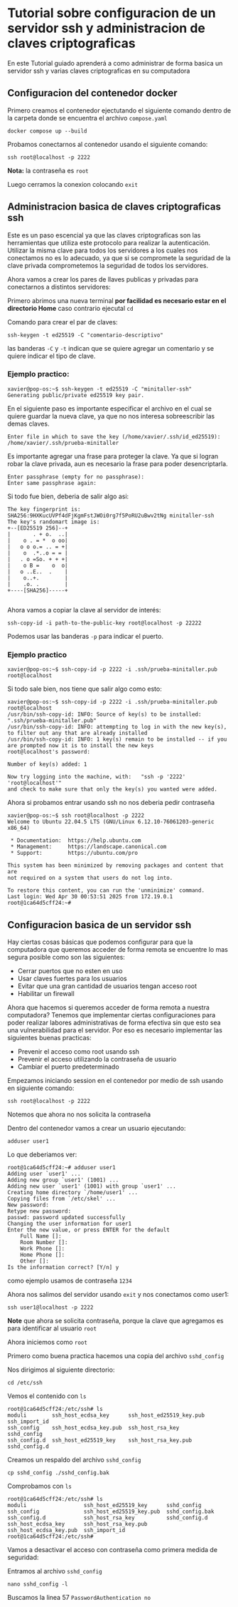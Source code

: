# Tutorial sobre configuracion de un servidor ssh y administracion de claves criptograficas  
En este Tutorial guiado aprenderá a como administrar de forma basica un servidor ssh y varias claves criptograficas en su computadora

## Configuracion del contenedor docker
Primero creamos el contenedor ejectutando el siguiente comando dentro de la carpeta donde se encuentra el archivo ```compose.yaml```

```
docker compose up --build
```

Probamos conectarnos al contenedor usando el siguiente comando:

```
ssh root@localhost -p 2222
```
**Nota:** la contraseña es ```root```

Luego cerramos la conexion colocando ```exit```

## Administracion basica de claves criptograficas ssh

Este es un paso escencial ya que las claves criptograficas son las herramientas que utiliza este protocolo para realizar la autenticación. Utilizar la misma clave para todos los servidores a los cuales nos conectamos no es lo adecuado, ya que si se compromete la seguridad de la clave privada comprometemos la seguridad de todos los servidores.

Ahora vamos a crear los pares de llaves publicas y privadas para conectarnos a distintos servidores:

Primero abrimos una nueva terminal **por facilidad es necesario estar en el directorio Home** caso contrario ejecutal ```cd```

Comando para crear el par de claves:

```
ssh-keygen -t ed25519 -C "comentario-descriptivo"
```

las banderas ```-C``` y ```-t``` indican que se quiere agregar un comentario y se quiere indicar el tipo de clave.

### Ejemplo practico:

```
xavier@pop-os:~$ ssh-keygen -t ed25519 -C "minitaller-ssh"
Generating public/private ed25519 key pair.
```
En el siguiente paso es importante especificar el archivo en el cual se quiere guardar la nueva clave, ya que no nos interesa sobreescribir las demas claves.

```
Enter file in which to save the key (/home/xavier/.ssh/id_ed25519): /home/xavier/.ssh/prueba-minitaller
```
Es importante agregar una frase para proteger la clave. Ya que si logran robar la clave privada, aun es necesario la frase para poder desencriptarla.

```
Enter passphrase (empty for no passphrase): 
Enter same passphrase again: 

```
Si todo fue bien, deberia de salir algo asi:

```
The key fingerprint is:
SHA256:9HXKucUVPf4dFjKgmFstJWOi0rg7f5PoRU2uBwv2tNg minitaller-ssh
The key's randomart image is:
+--[ED25519 256]--+
|       . + o.  ..|
|    o . = *  o oo|
|   o o o.= .. = +|
|    o  .*..o = = |
|   . o =So. + + +|
|    o B =    o  o|
|   o ..E..  .    |
|    o..+.        |
|    .o. .        |
+----[SHA256]-----+


```

Ahora vamos a copiar la clave al servidor de interés:
```
ssh-copy-id -i path-to-the-public-key root@localhost -p 22222
```
Podemos usar las banderas ```-p``` para indicar el puerto.

### Ejemplo practico

```
xavier@pop-os:~$ ssh-copy-id -p 2222 -i .ssh/prueba-minitaller.pub root@localhost
```
Si todo sale bien, nos tiene que salir algo como esto:

```
xavier@pop-os:~$ ssh-copy-id -p 2222 -i .ssh/prueba-minitaller.pub root@localhost
/usr/bin/ssh-copy-id: INFO: Source of key(s) to be installed: ".ssh/prueba-minitaller.pub"
/usr/bin/ssh-copy-id: INFO: attempting to log in with the new key(s), to filter out any that are already installed
/usr/bin/ssh-copy-id: INFO: 1 key(s) remain to be installed -- if you are prompted now it is to install the new keys
root@localhost's password: 

Number of key(s) added: 1

Now try logging into the machine, with:   "ssh -p '2222' 'root@localhost'"
and check to make sure that only the key(s) you wanted were added.
```
Ahora si probamos entrar usando ssh no nos deberia pedir contraseña

```
xavier@pop-os:~$ ssh root@localhost -p 2222
Welcome to Ubuntu 22.04.5 LTS (GNU/Linux 6.12.10-76061203-generic x86_64)

 * Documentation:  https://help.ubuntu.com
 * Management:     https://landscape.canonical.com
 * Support:        https://ubuntu.com/pro

This system has been minimized by removing packages and content that are
not required on a system that users do not log into.

To restore this content, you can run the 'unminimize' command.
Last login: Wed Apr 30 00:53:51 2025 from 172.19.0.1
root@1ca64d5cff24:~# 

```

## Configuracion basica de un servidor ssh

Hay ciertas cosas básicas que podemos configurar para que la computadora que queremos acceder de forma remota se encuentre lo mas segura posible como son las siguientes:

- Cerrar puertos que no esten en uso
- Usar claves fuertes para los usuarios
- Evitar que una gran cantidad de usuarios tengan acceso root
- Habilitar un firewall

Ahora que hacemos si queremos acceder de forma remota a nuestra computadora? Tenemos que implementar ciertas configuraciones para poder realizar labores administrativas de forma efectiva sin que esto sea una vulnerabilidad para el servidor. Por eso es necesario implementar las siguientes buenas practicas:

- Prevenir el acceso como root usando ssh
- Prevenir el acceso utilizando la contraseña de usuario
- Cambiar el puerto predeterminado

Empezamos iniciando session en el contenedor por medio de ssh usando en siguiente comando:

```
ssh root@localhost -p 2222
```
Notemos que ahora no nos solicita la contraseña

Dentro del contenedor vamos a crear un usuario ejecutando:
```
adduser user1
```
Lo que deberiamos ver:
```
root@1ca64d5cff24:~# adduser user1
Adding user `user1' ...
Adding new group `user1' (1001) ...
Adding new user `user1' (1001) with group `user1' ...
Creating home directory `/home/user1' ...
Copying files from `/etc/skel' ...
New password: 
Retype new password: 
passwd: password updated successfully
Changing the user information for user1
Enter the new value, or press ENTER for the default
	Full Name []: 
	Room Number []: 
	Work Phone []: 
	Home Phone []: 
	Other []: 
Is the information correct? [Y/n] y

```
como ejemplo usamos de contraseña ```1234```

Ahora nos salimos del servidor usando ```exit``` y nos conectamos como user1:
```
ssh user1@localhost -p 2222
```
**Note** que ahora se solicita contraseña, porque la clave que agregamos es para identificar al usuario ```root``` 

Ahora iniciemos como ```root```

Primero como buena practica hacemos una copia del archivo ```sshd_config```

Nos dirigimos al siguiente directorio:
```
cd /etc/ssh
```
Vemos el contenido con ```ls```
```
root@1ca64d5cff24:/etc/ssh# ls
moduli        ssh_host_ecdsa_key      ssh_host_ed25519_key.pub  ssh_import_id
ssh_config    ssh_host_ecdsa_key.pub  ssh_host_rsa_key          sshd_config
ssh_config.d  ssh_host_ed25519_key    ssh_host_rsa_key.pub      sshd_config.d
```
Creamos un respaldo del archivo ```sshd_config```
```
cp sshd_config ./sshd_config.bak
```
Comprobamos con ```ls```
```
root@1ca64d5cff24:/etc/ssh# ls
moduli                  ssh_host_ed25519_key      sshd_config
ssh_config              ssh_host_ed25519_key.pub  sshd_config.bak
ssh_config.d            ssh_host_rsa_key          sshd_config.d
ssh_host_ecdsa_key      ssh_host_rsa_key.pub
ssh_host_ecdsa_key.pub  ssh_import_id
root@1ca64d5cff24:/etc/ssh# 

```

Vamos a desactivar el acceso con contraseña como primera medida de seguridad:

Entramos al archivo ```sshd_config```
```
nano sshd_config -l
```
Buscamos la linea 57 ```PasswordAuthentication no ```


